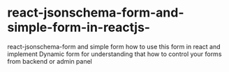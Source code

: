 # react-jsonschema-form-and-simple-form-in-reactjs-
react-jsonschema-form and simple form how to use this form in react and implement Dynamic form for understanding that how to control your forms from backend or admin panel 
